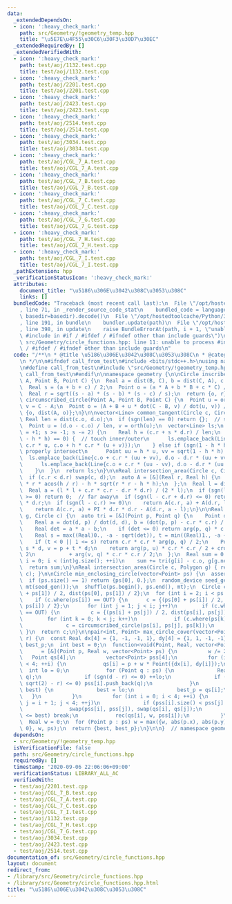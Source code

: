 ```yaml
---
data:
  _extendedDependsOn:
  - icon: ':heavy_check_mark:'
    path: src/Geometry/!geometry_temp.hpp
    title: "\u5E7E\u4F55\u30C6\u30F3\u30D7\u30EC"
  _extendedRequiredBy: []
  _extendedVerifiedWith:
  - icon: ':heavy_check_mark:'
    path: test/aoj/1132.test.cpp
    title: test/aoj/1132.test.cpp
  - icon: ':heavy_check_mark:'
    path: test/aoj/2201.test.cpp
    title: test/aoj/2201.test.cpp
  - icon: ':heavy_check_mark:'
    path: test/aoj/2423.test.cpp
    title: test/aoj/2423.test.cpp
  - icon: ':heavy_check_mark:'
    path: test/aoj/2514.test.cpp
    title: test/aoj/2514.test.cpp
  - icon: ':heavy_check_mark:'
    path: test/aoj/3034.test.cpp
    title: test/aoj/3034.test.cpp
  - icon: ':heavy_check_mark:'
    path: test/aoj/CGL_7_A.test.cpp
    title: test/aoj/CGL_7_A.test.cpp
  - icon: ':heavy_check_mark:'
    path: test/aoj/CGL_7_B.test.cpp
    title: test/aoj/CGL_7_B.test.cpp
  - icon: ':heavy_check_mark:'
    path: test/aoj/CGL_7_C.test.cpp
    title: test/aoj/CGL_7_C.test.cpp
  - icon: ':heavy_check_mark:'
    path: test/aoj/CGL_7_G.test.cpp
    title: test/aoj/CGL_7_G.test.cpp
  - icon: ':heavy_check_mark:'
    path: test/aoj/CGL_7_H.test.cpp
    title: test/aoj/CGL_7_H.test.cpp
  - icon: ':heavy_check_mark:'
    path: test/aoj/CGL_7_I.test.cpp
    title: test/aoj/CGL_7_I.test.cpp
  _pathExtension: hpp
  _verificationStatusIcon: ':heavy_check_mark:'
  attributes:
    document_title: "\u5186\u306E\u3042\u308C\u3053\u308C"
    links: []
  bundledCode: "Traceback (most recent call last):\n  File \"/opt/hostedtoolcache/Python/3.9.0/x64/lib/python3.9/site-packages/onlinejudge_verify/documentation/build.py\"\
    , line 71, in _render_source_code_stat\n    bundled_code = language.bundle(stat.path,\
    \ basedir=basedir).decode()\n  File \"/opt/hostedtoolcache/Python/3.9.0/x64/lib/python3.9/site-packages/onlinejudge_verify/languages/cplusplus.py\"\
    , line 191, in bundle\n    bundler.update(path)\n  File \"/opt/hostedtoolcache/Python/3.9.0/x64/lib/python3.9/site-packages/onlinejudge_verify/languages/cplusplus_bundle.py\"\
    , line 398, in update\n    raise BundleErrorAt(path, i + 1, \"unable to process\
    \ #include in #if / #ifdef / #ifndef other than include guards\")\nonlinejudge_verify.languages.cplusplus_bundle.BundleErrorAt:\
    \ src/Geometry/circle_functions.hpp: line 11: unable to process #include in #if\
    \ / #ifdef / #ifndef other than include guards\n"
  code: "/**\n * @title \u5186\u306E\u3042\u308C\u3053\u308C\n * @category \u5E7E\u4F55\
    \n */\n\n#ifndef call_from_test\n#include <bits/stdc++.h>\nusing namespace std;\n\
    \n#define call_from_test\n#include \"src/Geometry/!geometry_temp.hpp\"\n#undef\
    \ call_from_test\n#endif\n\nnamespace geometry {\n\nCircle inscribed_circle(Point\
    \ A, Point B, Point C) {\n  Real a = dist(B, C), b = dist(C, A), c = dist(A, B);\n\
    \  Real s = (a + b + c) / 2;\n  Point o = (a * A + b * B + c * C) / (a + b + c);\n\
    \  Real r = sqrt((s - a) * (s - b) * (s - c) / s);\n  return {o, r};\n}\n\nCircle\
    \ circumscribed_circle(Point A, Point B, Point C) {\n  Point u = orth(B - A),\
    \ v = C - A;\n  Point o = (A + B + u * dot(C - B, v) / dot(u, v)) / 2;\n  return\
    \ {o, dist(A, o)};\n}\n\nvector<Line> common_tangent(Circle c, Circle d) {\n \
    \ Real len = dist(c.o, d.o);\n  if (sgn(len) == 0) return {};  // same origin\n\
    \  Point u = (d.o - c.o) / len, v = orth(u);\n  vector<Line> ls;\n  for (int s\
    \ = +1; s >= -1; s -= 2) {\n    Real h = (c.r + s * d.r) / len;\n    if (sgn(1\
    \ - h * h) == 0) {  // touch inner/outer\n      ls.emplace_back(Line{c.o + h *\
    \ c.r * u, c.o + h * c.r * (u + v)});\n    } else if (sgn(1 - h * h) > 0) {  //\
    \ properly intersect\n      Point uu = h * u, vv = sqrt(1 - h * h) * v;\n    \
    \  ls.emplace_back(Line{c.o + c.r * (uu + vv), d.o - d.r * (uu + vv) * s});\n\
    \      ls.emplace_back(Line{c.o + c.r * (uu - vv), d.o - d.r * (uu - vv) * s});\n\
    \    }\n  }\n  return ls;\n}\n\nReal intersection_area(Circle c, Circle d) {\n\
    \  if (c.r < d.r) swap(c, d);\n  auto A = [&](Real r, Real h) {\n    return r\
    \ * r * acos(h / r) - h * sqrt(r * r - h * h);\n  };\n  Real l = dist(c.o, d.o);\n\
    \  Real a = (l * l + c.r * c.r - d.r * d.r) / (2 * l);\n  if (sgn(l - c.r - d.r)\
    \ >= 0) return 0;  // far away\n  if (sgn(l - c.r + d.r) <= 0) return PI * d.r\
    \ * d.r;\n  if (sgn(l - c.r) >= 0)\n    return A(c.r, a) + A(d.r, l - a);\n  else\n\
    \    return A(c.r, a) + PI * d.r * d.r - A(d.r, a - l);\n}\n\nReal intersection_area(Polygon\
    \ g, Circle c) {\n  auto tri = [&](Point p, Point q) {\n    Point d = q - p;\n\
    \    Real a = dot(d, p) / dot(d, d), b = (dot(p, p) - c.r * c.r) / dot(d, d);\n\
    \    Real det = a * a - b;\n    if (det <= 0) return arg(p, q) * c.r * c.r / 2;\n\
    \    Real s = max((Real)0., -a - sqrt(det)), t = min((Real)1., -a + sqrt(det));\n\
    \    if (t < 0 || 1 <= s) return c.r * c.r * arg(p, q) / 2;\n    Point u = p +\
    \ s * d, v = p + t * d;\n    return arg(p, u) * c.r * c.r / 2 + cross(u, v) /\
    \ 2\n           + arg(v, q) * c.r * c.r / 2;\n  };\n  Real sum = 0.0;\n  for (int\
    \ i = 0; i < (int)g.size(); ++i)\n    sum += tri(g[i] - c.o, g[g.next(i)] - c.o);\n\
    \  return sum;\n}\nReal intersection_area(Circle c, Polygon g) { return intersection_area(g,\
    \ c); }\n\nCircle min_enclosing_circle(vector<Point> ps) {\n  assert(ps.size());\n\
    \  if (ps.size() == 1) return {ps[0], 0.};\n  random_device seed_gen;\n  mt19937\
    \ mt(seed_gen());\n  shuffle(ps.begin(), ps.end(), mt);\n  Circle c = {(ps[0]\
    \ + ps[1]) / 2, dist(ps[0], ps[1]) / 2};\n  for (int i = 2; i < ps.size(); i++)\n\
    \    if (c.where(ps[i]) == OUT) {\n      c = {(ps[0] + ps[i]) / 2, dist(ps[0],\
    \ ps[i]) / 2};\n      for (int j = 1; j < i; j++)\n        if (c.where(ps[j])\
    \ == OUT) {\n          c = {(ps[i] + ps[j]) / 2, dist(ps[i], ps[j]) / 2};\n  \
    \        for (int k = 0; k < j; k++)\n            if (c.where(ps[k]) == OUT)\n\
    \              c = circumscribed_circle(ps[i], ps[j], ps[k]);\n        }\n   \
    \ }\n  return c;\n}\n\npair<int, Point> max_circle_cover(vector<Point> ps, Real\
    \ r) {\n  const Real dx[4] = {1, -1, -1, 1}, dy[4] = {1, 1, -1, -1};\n  Point\
    \ best_p;\n  int best = 0;\n  function<void(Point, Real, vector<Point>)> rec\n\
    \      = [&](Point p, Real w, vector<Point> ps) {\n          w /= 2;\n       \
    \   Point qs[4];\n          vector<Point> pss[4];\n          for (int i = 0; i\
    \ < 4; ++i) {\n            qs[i] = p + w * Point({dx[i], dy[i]});\n          \
    \  int lo = 0;\n            for (Point q : ps) {\n              Real d = dist(qs[i],\
    \ q);\n              if (sgn(d - r) <= 0) ++lo;\n              if (sgn(d - w *\
    \ sqrt(2) - r) <= 0) pss[i].push_back(q);\n            }\n            if (lo >\
    \ best) {\n              best = lo;\n              best_p = qs[i];\n         \
    \   }\n          }\n          for (int i = 0; i < 4; ++i) {\n            for (int\
    \ j = i + 1; j < 4; ++j)\n              if (pss[i].size() < pss[j].size())\n \
    \               swap(pss[i], pss[j]), swap(qs[i], qs[j]);\n            if (pss[i].size()\
    \ <= best) break;\n            rec(qs[i], w, pss[i]);\n          }\n        };\n\
    \  Real w = 0;\n  for (Point p : ps) w = max({w, abs(p.x), abs(p.y)});\n  rec({0,\
    \ 0}, w, ps);\n  return {best, best_p};\n}\n\n}  // namespace geometry\n"
  dependsOn:
  - src/Geometry/!geometry_temp.hpp
  isVerificationFile: false
  path: src/Geometry/circle_functions.hpp
  requiredBy: []
  timestamp: '2020-09-06 22:06:06+09:00'
  verificationStatus: LIBRARY_ALL_AC
  verifiedWith:
  - test/aoj/2201.test.cpp
  - test/aoj/CGL_7_B.test.cpp
  - test/aoj/CGL_7_A.test.cpp
  - test/aoj/CGL_7_C.test.cpp
  - test/aoj/CGL_7_I.test.cpp
  - test/aoj/1132.test.cpp
  - test/aoj/CGL_7_H.test.cpp
  - test/aoj/CGL_7_G.test.cpp
  - test/aoj/3034.test.cpp
  - test/aoj/2423.test.cpp
  - test/aoj/2514.test.cpp
documentation_of: src/Geometry/circle_functions.hpp
layout: document
redirect_from:
- /library/src/Geometry/circle_functions.hpp
- /library/src/Geometry/circle_functions.hpp.html
title: "\u5186\u306E\u3042\u308C\u3053\u308C"
---
```

